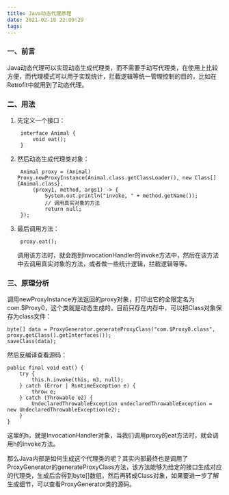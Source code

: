```yaml
---
title: Java动态代理原理
date: 2021-02-18 22:09:29
tags:
---
```


### 一、前言

Java动态代理可以实现动态生成代理类，而不需要手动写代理类，在使用上比较方便，而代理模式可以用于实现统计，拦截逻辑等统一管理控制的目的，比如在Retrofit中就用到了动态代理。

### 二、用法

1. 先定义一个接口：
	
		interface Animal {
		    void eat();
		}

2. 然后动态生成代理类对象：

		Animal proxy = (Animal) Proxy.newProxyInstance(Animal.class.getClassLoader(), new Class[]{Animal.class},
	        (proxy1, method, args1) -> {
	            System.out.println("invoke, " + method.getName());
	            // 调用真实对象的方法
	            return null;
        });

3. 最后调用方法：

		proxy.eat();

	调用该方法时，就会跑到InvocationHandler的invoke方法中，然后在该方法中去调用真实对象的方法，或者做一些统计逻辑，拦截逻辑等等。

### 三、原理分析

调用newProxyInstance方法返回的proxy对象，打印出它的全限定名为com.$Proxy0，这个类就是动态生成的，目前只存在内存中，可以把Class对象保存为class文件：
	
	byte[] data = ProxyGenerator.generateProxyClass("com.$Proxy0.class", proxy.getClass().getInterfaces());
	saveClass(data);

然后反编译查看源码：

	public final void eat() {
	    try {
	        this.h.invoke(this, m3, null);
	    } catch (Error | RuntimeException e) {
	        throw e;
	    } catch (Throwable e2) {
	        UndeclaredThrowableException undeclaredThrowableException = new UndeclaredThrowableException(e2);
	    }
	}

这里的h，就是InvocationHandler对象，当我们调用proxy的eat方法时，就会调用h的invoke方法。

那么Java内部是如何生成这个代理类的呢？其实内部最终也是调用了ProxyGenerator的generateProxyClass方法，该方法能够为给定的接口生成对应的代理类，生成后会得到byte[]数组，然后再转成Class对象，如果要进一步了解生成细节，可以查看ProxyGenerator类的源码。